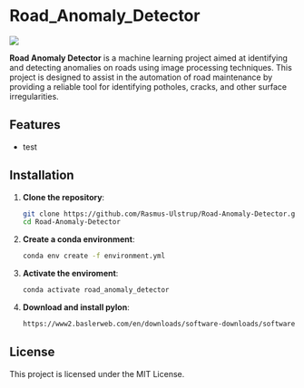 # Road_Anomaly_Detector

<a target="_blank" href="https://cookiecutter-data-science.drivendata.org/">
    <img src="https://img.shields.io/badge/CCDS-Project%20template-328F97?logo=cookiecutter" />
</a>

**Road Anomaly Detector** is a machine learning project aimed at identifying and detecting anomalies on roads using image processing techniques. This project is designed to assist in the automation of road maintenance by providing a reliable tool for identifying potholes, cracks, and other surface irregularities.

## Features
- test
## Installation

1. **Clone the repository**:
   ```bash
   git clone https://github.com/Rasmus-Ulstrup/Road-Anomaly-Detector.git
   cd Road-Anomaly-Detector
2. **Create a conda environment**:
    ```bash
    conda env create -f environment.yml
3. **Activate the enviroment**:
    ```bash
    conda activate road_anomaly_detector
4. **Download and install pylon**:
   ```bash
   https://www2.baslerweb.com/en/downloads/software-downloads/software-pylon-7-5-0-windows/

## License
This project is licensed under the MIT License.
